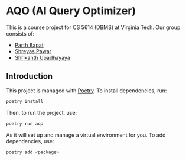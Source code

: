 # AQO (AI Query Optimizer)

This is a course project for CS 5614 (DBMS) at Virginia Tech. Our group consists
of:

- [Parth Bapat](@bapatanuparth)
- [Shreyas Pawar]()
- [Shrikanth Upadhayaya](@shrik450)

## Introduction

This project is managed with [Poetry](https://python-poetry.org/). To install
dependencies, run:

```bash
poetry install
```

Then, to run the project, use:

```bash
poetry run aqo
```

As it will set up and manage a virtual environment for you. To add dependencies,
use:

```bash
poetry add <package>
```
